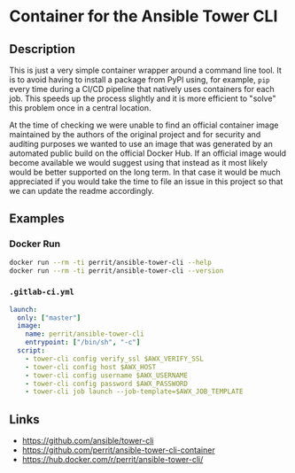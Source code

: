 # Container for the Ansible Tower CLI

## Description

This is just a very simple container wrapper around a command line tool. It is to avoid having to install a package from PyPI using, for example, `pip` every time during a CI/CD pipeline that natively uses containers for each job. This speeds up the process slightly and it is more efficient to "solve" this problem once in a central location.

At the time of checking we were unable to find an official container image maintained by the authors of the original project and for security and auditing purposes we wanted to use an image that was generated by an automated public build on the official Docker Hub. If an official image would become available we would suggest using that instead as it most likely would be better supported on the long term. In that case it would be much appreciated if you would take the time to file an issue in this project so that we can update the readme accordingly.

## Examples

### Docker Run

```bash
docker run --rm -ti perrit/ansible-tower-cli --help
docker run --rm -ti perrit/ansible-tower-cli --version
```

### `.gitlab-ci.yml`

```yaml
launch:
  only: ["master"]
  image:
    name: perrit/ansible-tower-cli
    entrypoint: ["/bin/sh", "-c"]
  script:
    - tower-cli config verify_ssl $AWX_VERIFY_SSL
    - tower-cli config host $AWX_HOST
    - tower-cli config username $AWX_USERNAME
    - tower-cli config password $AWX_PASSWORD
    - tower-cli job launch --job-template=$AWX_JOB_TEMPLATE
```

## Links

* https://github.com/ansible/tower-cli
* https://github.com/perrit/ansible-tower-cli-container
* https://hub.docker.com/r/perrit/ansible-tower-cli/
